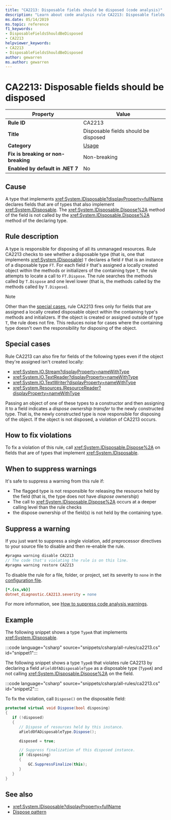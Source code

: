 ```yaml
---
title: "CA2213: Disposable fields should be disposed (code analysis)"
description: "Learn about code analysis rule CA2213: Disposable fields should be disposed"
ms.date: 05/14/2019
ms.topic: reference
f1_keywords:
- DisposableFieldsShouldBeDisposed
- CA2213
helpviewer_keywords:
- CA2213
- DisposableFieldsShouldBeDisposed
author: gewarren
ms.author: gewarren
---
```

# CA2213: Disposable fields should be disposed

| Property                            | Value                                |
|-------------------------------------|--------------------------------------|
| **Rule ID**                         | CA2213                               |
| **Title**                           | Disposable fields should be disposed |
| **Category**                        | [Usage](usage-warnings.md)           |
| **Fix is breaking or non-breaking** | Non-breaking                         |
| **Enabled by default in .NET 7**    | No                                   |

## Cause

A type that implements <xref:System.IDisposable?displayProperty=fullName> declares fields that are of types that also implement <xref:System.IDisposable>. The <xref:System.IDisposable.Dispose%2A> method of the field is not called by the <xref:System.IDisposable.Dispose%2A> method of the declaring type.

## Rule description

A type is responsible for disposing of all its unmanaged resources. Rule CA2213 checks to see whether a disposable type (that is, one that implements <xref:System.IDisposable>) `T` declares a field `F` that is an instance of a disposable type `FT`. For each field `F` that's assigned a locally created object within the methods or initializers of the containing type `T`, the rule attempts to locate a call to `FT.Dispose`. The rule searches the methods called by `T.Dispose` and one level lower (that is, the methods called by the methods called by `T.Dispose`).

> [!NOTE]
> Other than the [special cases](#special-cases), rule CA2213 fires only for fields that are assigned a locally created disposable object within the containing type's methods and initializers. If the object is created or assigned outside of type `T`, the rule does not fire. This reduces noise for cases where the containing type doesn't own the responsibility for disposing of the object.

## Special cases

Rule CA2213 can also fire for fields of the following types even if the object they're assigned isn't created locally:

- <xref:System.IO.Stream?displayProperty=nameWithType>
- <xref:System.IO.TextReader?displayProperty=nameWithType>
- <xref:System.IO.TextWriter?displayProperty=nameWithType>
- <xref:System.Resources.IResourceReader?displayProperty=nameWithType>

Passing an object of one of these types to a constructor and then assigning it to a field indicates a *dispose ownership transfer* to the newly constructed type. That is, the newly constructed type is now responsible for disposing of the object. If the object is not disposed, a violation of CA2213 occurs.

## How to fix violations

To fix a violation of this rule, call <xref:System.IDisposable.Dispose%2A> on fields that are of types that implement <xref:System.IDisposable>.

## When to suppress warnings

It's safe to suppress a warning from this rule if:

- The flagged type is not responsible for releasing the resource held by the field (that is, the type does not have *dispose ownership*)
- The call to <xref:System.IDisposable.Dispose%2A> occurs at a deeper calling level than the rule checks
- the dispose ownership of the field(s) is not held by the containing type.

## Suppress a warning

If you just want to suppress a single violation, add preprocessor directives to your source file to disable and then re-enable the rule.

```csharp
#pragma warning disable CA2213
// The code that's violating the rule is on this line.
#pragma warning restore CA2213
```

To disable the rule for a file, folder, or project, set its severity to `none` in the [configuration file](../configuration-files.md).

```ini
[*.{cs,vb}]
dotnet_diagnostic.CA2213.severity = none
```

For more information, see [How to suppress code analysis warnings](../suppress-warnings.md).

## Example

The following snippet shows a type `TypeA` that implements <xref:System.IDisposable>.

:::code language="csharp" source="snippets/csharp/all-rules/ca2213.cs" id="snippet1":::

The following snippet shows a type `TypeB` that violates rule CA2213 by declaring a field `aFieldOfADisposableType` as a disposable type (`TypeA`) and not calling <xref:System.IDisposable.Dispose%2A> on the field.

:::code language="csharp" source="snippets/csharp/all-rules/ca2213.cs" id="snippet2":::

To fix the violation, call `Dispose()` on the disposable field:

```csharp
protected virtual void Dispose(bool disposing)
{
   if (!disposed)
   {
      // Dispose of resources held by this instance.
      aFieldOfADisposableType.Dispose();

      disposed = true;

      // Suppress finalization of this disposed instance.
      if (disposing)
      {
          GC.SuppressFinalize(this);
      }
   }
}
```

## See also

- <xref:System.IDisposable?displayProperty=fullName>
- [Dispose pattern](../../../standard/design-guidelines/dispose-pattern.md)
